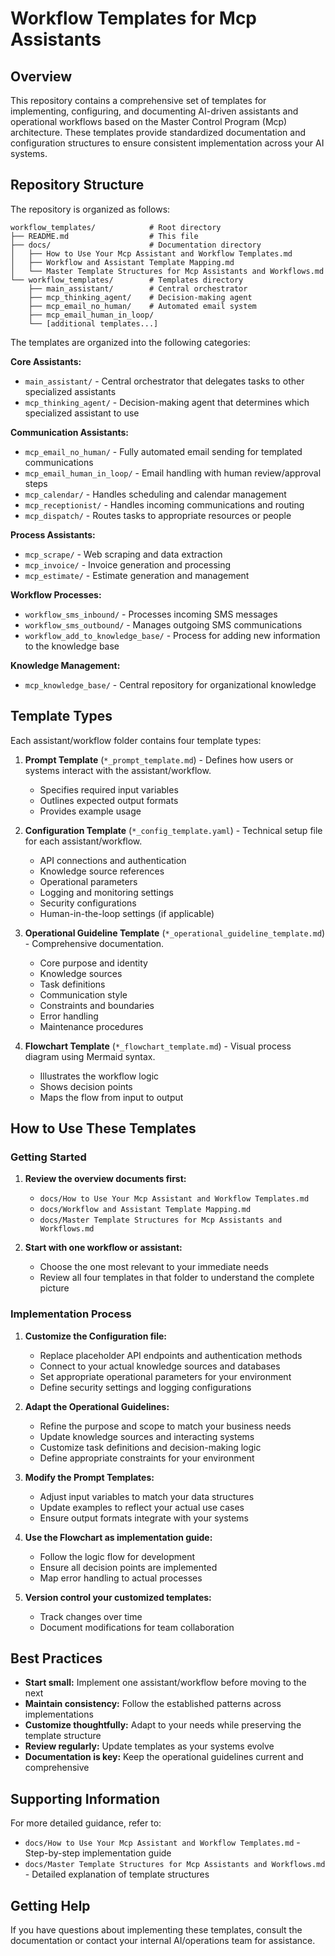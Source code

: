 # Workflow Templates for Mcp Assistants

## Overview

This repository contains a comprehensive set of templates for implementing, configuring, and documenting AI-driven assistants and operational workflows based on the Master Control Program (Mcp) architecture. These templates provide standardized documentation and configuration structures to ensure consistent implementation across your AI systems.

## Repository Structure

The repository is organized as follows:

```
workflow_templates/            # Root directory
├── README.md                  # This file
├── docs/                      # Documentation directory
│   ├── How to Use Your Mcp Assistant and Workflow Templates.md
│   ├── Workflow and Assistant Template Mapping.md
│   └── Master Template Structures for Mcp Assistants and Workflows.md
└── workflow_templates/        # Templates directory
    ├── main_assistant/        # Central orchestrator
    ├── mcp_thinking_agent/    # Decision-making agent
    ├── mcp_email_no_human/    # Automated email system
    ├── mcp_email_human_in_loop/
    └── [additional templates...]
```

The templates are organized into the following categories:

**Core Assistants:**
- `main_assistant/` - Central orchestrator that delegates tasks to other specialized assistants
- `mcp_thinking_agent/` - Decision-making agent that determines which specialized assistant to use

**Communication Assistants:**
- `mcp_email_no_human/` - Fully automated email sending for templated communications
- `mcp_email_human_in_loop/` - Email handling with human review/approval steps
- `mcp_calendar/` - Handles scheduling and calendar management
- `mcp_receptionist/` - Handles incoming communications and routing
- `mcp_dispatch/` - Routes tasks to appropriate resources or people

**Process Assistants:**
- `mcp_scrape/` - Web scraping and data extraction
- `mcp_invoice/` - Invoice generation and processing
- `mcp_estimate/` - Estimate generation and management

**Workflow Processes:**
- `workflow_sms_inbound/` - Processes incoming SMS messages
- `workflow_sms_outbound/` - Manages outgoing SMS communications
- `workflow_add_to_knowledge_base/` - Process for adding new information to the knowledge base

**Knowledge Management:**
- `mcp_knowledge_base/` - Central repository for organizational knowledge

## Template Types

Each assistant/workflow folder contains four template types:

1. **Prompt Template** (`*_prompt_template.md`) - Defines how users or systems interact with the assistant/workflow.
   - Specifies required input variables
   - Outlines expected output formats
   - Provides example usage

2. **Configuration Template** (`*_config_template.yaml`) - Technical setup file for each assistant/workflow.
   - API connections and authentication
   - Knowledge source references
   - Operational parameters
   - Logging and monitoring settings
   - Security configurations
   - Human-in-the-loop settings (if applicable)

3. **Operational Guideline Template** (`*_operational_guideline_template.md`) - Comprehensive documentation.
   - Core purpose and identity
   - Knowledge sources
   - Task definitions
   - Communication style
   - Constraints and boundaries
   - Error handling
   - Maintenance procedures

4. **Flowchart Template** (`*_flowchart_template.md`) - Visual process diagram using Mermaid syntax.
   - Illustrates the workflow logic
   - Shows decision points
   - Maps the flow from input to output

## How to Use These Templates

### Getting Started

1. **Review the overview documents first:**
   - `docs/How to Use Your Mcp Assistant and Workflow Templates.md`
   - `docs/Workflow and Assistant Template Mapping.md`
   - `docs/Master Template Structures for Mcp Assistants and Workflows.md`

2. **Start with one workflow or assistant:**
   - Choose the one most relevant to your immediate needs
   - Review all four templates in that folder to understand the complete picture

### Implementation Process

1. **Customize the Configuration file:**
   - Replace placeholder API endpoints and authentication methods
   - Connect to your actual knowledge sources and databases
   - Set appropriate operational parameters for your environment
   - Define security settings and logging configurations

2. **Adapt the Operational Guidelines:**
   - Refine the purpose and scope to match your business needs
   - Update knowledge sources and interacting systems
   - Customize task definitions and decision-making logic
   - Define appropriate constraints for your environment

3. **Modify the Prompt Templates:**
   - Adjust input variables to match your data structures
   - Update examples to reflect your actual use cases
   - Ensure output formats integrate with your systems

4. **Use the Flowchart as implementation guide:**
   - Follow the logic flow for development
   - Ensure all decision points are implemented
   - Map error handling to actual processes

5. **Version control your customized templates:**
   - Track changes over time
   - Document modifications for team collaboration

## Best Practices

- **Start small:** Implement one assistant/workflow before moving to the next
- **Maintain consistency:** Follow the established patterns across implementations
- **Customize thoughtfully:** Adapt to your needs while preserving the template structure
- **Review regularly:** Update templates as your systems evolve
- **Documentation is key:** Keep the operational guidelines current and comprehensive

## Supporting Information

For more detailed guidance, refer to:
- `docs/How to Use Your Mcp Assistant and Workflow Templates.md` - Step-by-step implementation guide
- `docs/Master Template Structures for Mcp Assistants and Workflows.md` - Detailed explanation of template structures

## Getting Help

If you have questions about implementing these templates, consult the documentation or contact your internal AI/operations team for assistance. 